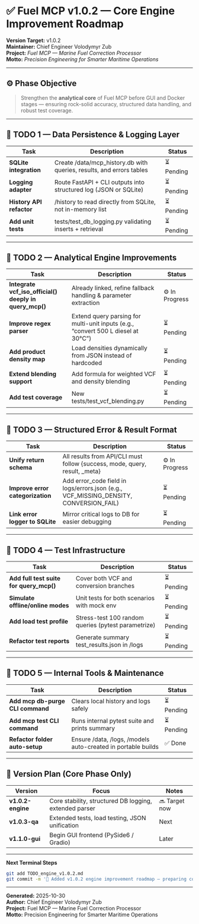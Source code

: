 # ✅ Fuel MCP v1.0.2 — Core Engine Improvement Roadmap

**Version Target:** v1.0.2  
**Maintainer:** Chief Engineer Volodymyr Zub  
**Project:** *Fuel MCP — Marine Fuel Correction Processor*  
**Motto:** *Precision Engineering for Smarter Maritime Operations*

---

## ⚙️ Phase Objective

> Strengthen the **analytical core** of Fuel MCP before GUI and Docker stages — ensuring rock-solid accuracy, structured data handling, and robust test coverage.

---

## 🔹 TODO 1 — Data Persistence & Logging Layer

| Task | Description | Status |
|------|--------------|--------|
| **SQLite integration** | Create /data/mcp_history.db with queries, results, and errors tables | ⏳ Pending |
| **Logging adapter** | Route FastAPI + CLI outputs into structured log (JSON or SQLite) | ⏳ Pending |
| **History API refactor** | /history to read directly from SQLite, not in-memory list | ⏳ Pending |
| **Add unit tests** | tests/test_db_logging.py validating inserts + retrieval | ⏳ Pending |

---

## 🔹 TODO 2 — Analytical Engine Improvements

| Task | Description | Status |
|------|--------------|--------|
| **Integrate vcf_iso_official() deeply in query_mcp()** | Already linked, refine fallback handling & parameter extraction | ⚙️ In Progress |
| **Improve regex parser** | Extend query parsing for multi-unit inputs (e.g., “convert 500 L diesel at 30°C”) | ⏳ Pending |
| **Add product density map** | Load densities dynamically from JSON instead of hardcoded | ⏳ Pending |
| **Extend blending support** | Add formula for weighted VCF and density blending | ⏳ Pending |
| **Add test coverage** | New tests/test_vcf_blending.py | ⏳ Pending |

---

## 🔹 TODO 3 — Structured Error & Result Format

| Task | Description | Status |
|------|--------------|--------|
| **Unify return schema** | All results from API/CLI must follow {success, mode, query, result, _meta} | ⚙️ In Progress |
| **Improve error categorization** | Add error_code field in logs/errors.json (e.g., VCF_MISSING_DENSITY, CONVERSION_FAIL) | ⏳ Pending |
| **Link error logger to SQLite** | Mirror critical logs to DB for easier debugging | ⏳ Pending |

---

## 🔹 TODO 4 — Test Infrastructure

| Task | Description | Status |
|------|--------------|--------|
| **Add full test suite for query_mcp()** | Cover both VCF and conversion branches | ⏳ Pending |
| **Simulate offline/online modes** | Unit tests for both scenarios with mock env | ⏳ Pending |
| **Add load test profile** | Stress-test 100 random queries (pytest parametrize) | ⏳ Pending |
| **Refactor test reports** | Generate summary test_results.json in /logs | ⏳ Pending |

---

## 🔹 TODO 5 — Internal Tools & Maintenance

| Task | Description | Status |
|------|--------------|--------|
| **Add mcp db-purge CLI command** | Clears local history and logs safely | ⏳ Pending |
| **Add mcp test CLI command** | Runs internal pytest suite and prints summary | ⏳ Pending |
| **Refactor folder auto-setup** | Ensure /data, /logs, /models auto-created in portable builds | ✅ Done |

---

## 🔹 Version Plan (Core Phase Only)

| Version | Focus | Notes |
|----------|--------|-------|
| **v1.0.2-engine** | Core stability, structured DB logging, extended parser | 🔜 Target now |
| **v1.0.3-qa** | Extended tests, load testing, JSON unification | Next |
| **v1.1.0-gui** | Begin GUI frontend (PySide6 / Gradio) | Later |

---

**Next Terminal Steps**
```bash
git add TODO_engine_v1.0.2.md
git commit -m '🧠 Added v1.0.2 engine improvement roadmap — preparing core for database and precision refactor'
```

---

**Generated:** 2025-10-30  
**Author:** Chief Engineer Volodymyr Zub  
**Project:** Fuel MCP — Marine Fuel Correction Processor  
**Motto:** Precision Engineering for Smarter Maritime Operations

